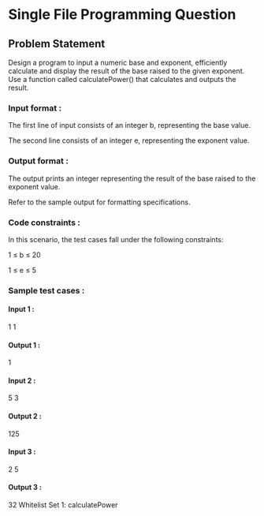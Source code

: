 # Single File Programming Question
## Problem Statement



Design a program to input a numeric base and exponent, efficiently calculate and display the result of the base raised to the given exponent. Use a function called calculatePower() that calculates and outputs the result.

### Input format :
The first line of input consists of an integer b, representing the base value.

The second line consists of an integer e, representing the exponent value.

### Output format :
The output prints an integer representing the result of the base raised to the exponent value.



Refer to the sample output for formatting specifications.

### Code constraints :
In this scenario, the test cases fall under the following constraints:

1 ≤ b ≤ 20

1 ≤ e ≤ 5

### Sample test cases :
#### Input 1 :
1
1
#### Output 1 :
1
#### Input 2 :
5
3
#### Output 2 :
125
#### Input 3 :
2
5
#### Output 3 :
32
Whitelist
Set 1:
calculatePower